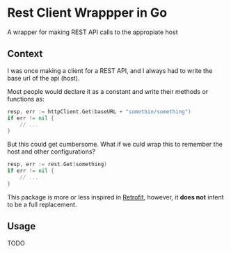 # Rest Client Wrappper in Go
A wrapper for making REST API calls to the appropiate host

## Context
I was once making a client for a REST API, and I always
had to write the base url of the api (host).

Most people would declare it as a constant and write their methods
or functions as:

```go
resp, err := httpClient.Get(baseURL + "somethin/something")
if err != nil {
    // ...
}
```

But this could get cumbersome. What if we culd wrap this to remember
the host and other configurations?

```go
resp, err := rest.Get(something)
if err != nil {
    // ...
}
```

This package is more or less inspired in 
[Retrofit](https://square.github.io/retrofit/), however, it
**does not** intent to be a full replacement.

## Usage
TODO